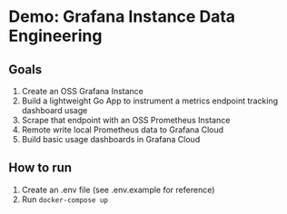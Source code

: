 # Demo: Grafana Instance Data Engineering
## Goals
1. Create an OSS Grafana Instance
2. Build a lightweight Go App to instrument a metrics endpoint tracking dashboard usage
3. Scrape that endpoint with an OSS Prometheus Instance
4. Remote write local Prometheus data to Grafana Cloud
5. Build basic usage dashboards in Grafana Cloud

## How to run
1. Create an .env file (see .env.example for reference)
2. Run `docker-compose up`